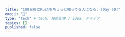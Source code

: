 ```yaml
---
title: "100日後にRustをちょっと知ってる人になる: [Day 50]"
emoji: "🦀"
type: "tech" # tech: 技術記事 / idea: アイデア
topics: []
published: false
---
```

